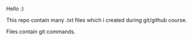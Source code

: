 Hello :)

This repo contain many .txt files which i created during git/github course.

Files contain git commands. 